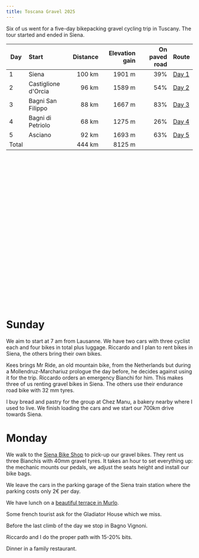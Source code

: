 ```yaml
---
title: Toscana Gravel 2025
---
```


Six of us went for a five-day bikepacking gravel cycling trip in Tuscany.  The
tour started and ended in Siena.

| Day   | Start                     | Distance | Elevation gain | On paved road | Route
| ---   | :------------------------ | -------: | -------------: | ------------: | :--
| 1     | Siena                     | 100 km   |  1901 m        | 39%           | [Day 1]({static}../data/2025-toscana-gravel/Tuscany-1.gpx)
| 2     | Castiglione d'Orcia       |  96 km   |  1589 m        | 54%           | [Day 2]({static}../data/2025-toscana-gravel/Tuscany-2.gpx)
| 3     | Bagni San Filippo         |  88 km   |  1667 m        | 83%           | [Day 3]({static}../data/2025-toscana-gravel/Tuscany-3.gpx)
| 4     | Bagni di Petriolo         |  68 km   |  1275 m        | 26%           | [Day 4]({static}../data/2025-toscana-gravel/Tuscany-4.gpx)
| 5     | Asciano                   |  92 km   |  1693 m        | 63%           | [Day 5]({static}../data/2025-toscana-gravel/Tuscany-5.gpx)
| Total |                           | 444 km   |  8125 m        |               |

<div
  class="gpx-trace"
  style="height: 400px;"
  data-gpx-trace="/data/2025-toscana-gravel/Tuscany-1.gpx,/data/2025-toscana-gravel/Tuscany-2.gpx,/data/2025-toscana-gravel/Tuscany-3.gpx,/data/2025-toscana-gravel/Tuscany-4.gpx,/data/2025-toscana-gravel/Tuscany-5.gpx">
</div>

# Sunday

We aim to start at 7 am from Lausanne.  We have two cars with three cyclist
each and four bikes in total plus luggage.  Riccardo and I plan to rent bikes
in Siena, the others bring their own bikes.

Kees brings Mr Ride, an old mountain bike, from the Netherlands but during a
Mollendruz-Marchariuz prologue the day before, he decides against using it for
the trip.  Riccardo orders an emergency Bianchi for him.  This makes three of
us renting gravel bikes in Siena.  The others use their endurance road bike
with 32 mm tyres.

I buy bread and pastry for the group at Chez Manu, a bakery nearby where I used
to live.  We finish loading the cars and we start our 700km drive towards
Siena.

# Monday

We walk to the [Siena Bike Shop][BikeShop] to pick-up our gravel bikes.  They
rent us three Bianchis with 40mm gravel tyres.  It takes an hour to set
everything up: the mechanic mounts our pedals, we adjust the seats height and
install our bike bags.

We leave the cars in the parking garage of the Siena train station where the
parking costs only 2€ per day.

We have lunch on a [beautiful terrace in Murlo][Day1Lunch].

Some french tourist ask for the Gladiator House which we miss.

Before the last climb of the day we stop in Bagno Vignoni.

Riccardo and I do the proper path with 15-20% bits.

Dinner in a family restaurant.

[BikeShop]: https://www.sienabikeshop.it/
[Day1Lunch]: https://ristorantelibratum.it/en
[Day1Dinner]:  https://maps.app.goo.gl/hu9fZEXGKoUyLtqn7
